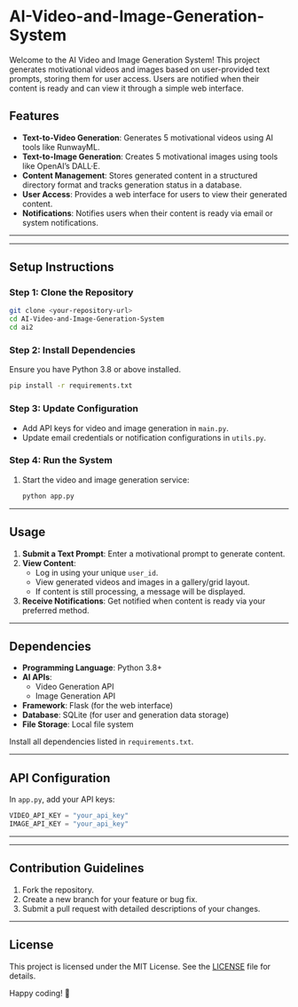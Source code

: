 # AI-Video-and-Image-Generation-System

Welcome to the AI Video and Image Generation System! This project generates motivational videos and images based on user-provided text prompts, storing them for user access. Users are notified when their content is ready and can view it through a simple web interface.

## Features
- **Text-to-Video Generation**: Generates 5 motivational videos using AI tools like RunwayML.
- **Text-to-Image Generation**: Creates 5 motivational images using tools like OpenAI’s DALL·E.
- **Content Management**: Stores generated content in a structured directory format and tracks generation status in a database.
- **User Access**: Provides a web interface for users to view their generated content.
- **Notifications**: Notifies users when their content is ready via email or system notifications.

---

---

## Setup Instructions

### Step 1: Clone the Repository
```bash
git clone <your-repository-url>
cd AI-Video-and-Image-Generation-System
cd ai2
```

### Step 2: Install Dependencies
Ensure you have Python 3.8 or above installed.
```bash
pip install -r requirements.txt
```

### Step 3: Update Configuration
- Add API keys for video and image generation in `main.py`.
- Update email credentials or notification configurations in `utils.py`.

### Step 4: Run the System
1. Start the video and image generation service:
   ```bash
   python app.py
   ```

---

## Usage
1. **Submit a Text Prompt**: Enter a motivational prompt to generate content.
2. **View Content**:
   - Log in using your unique `user_id`.
   - View generated videos and images in a gallery/grid layout.
   - If content is still processing, a message will be displayed.
3. **Receive Notifications**: Get notified when content is ready via your preferred method.

---

## Dependencies
- **Programming Language**: Python 3.8+
- **AI APIs**:
  - Video Generation API
  - Image Generation API
- **Framework**: Flask (for the web interface)
- **Database**: SQLite (for user and generation data storage)
- **File Storage**: Local file system

Install all dependencies listed in `requirements.txt`.

---

## API Configuration
In `app.py`, add your API keys:
```python
VIDEO_API_KEY = "your_api_key"
IMAGE_API_KEY = "your_api_key"
```


---

---

## Contribution Guidelines
1. Fork the repository.
2. Create a new branch for your feature or bug fix.
3. Submit a pull request with detailed descriptions of your changes.

---

## License
This project is licensed under the MIT License. See the [LICENSE](LICENSE) file for details.



Happy coding! 🚀
